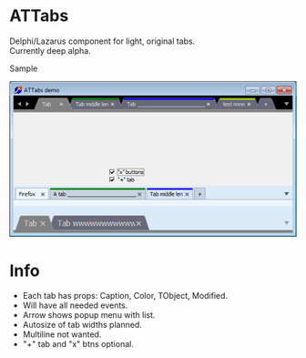 ATTabs
======

Delphi/Lazarus component for light, original tabs.  
Currently deep alpha.

Sample

![img](Demo1.png?raw=true)

Info
====

- Each tab has props: Caption, Color, TObject, Modified. 
- Will have all needed events. 
- Arrow shows popup menu with list.
- Autosize of tab widths planned.
- Multiline not wanted.
- "+" tab and "x" btns optional.
